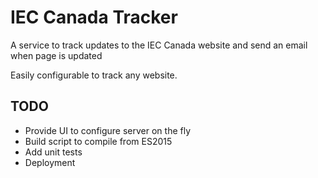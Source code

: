 # IEC Canada Tracker
A service to track updates to the IEC Canada website and send an email when page is updated

Easily configurable to track any website.

## TODO
- Provide UI to configure server on the fly
- Build script to compile from ES2015
- Add unit tests
- Deployment
